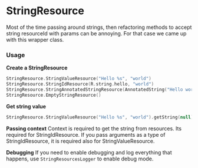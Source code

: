 # StringResource
Most of the time passing around strings, then refactoring methods to accept string resourceId with params can be annoying. For that case we came up with this wrapper class.

### Usage

**Create a StringResource**
```kotlin
StringResource.StringValueResource("Hello %s", "world")
StringResource.StringIdResource(R.string.hello, "world")
StringResource.StringAnnotatedStringResource(AnnotatedString("Hello world))
StringResource.EmptyStringResource()
```

**Get string value**
```kotlin
StringResource.StringValueResource("Hello %s", "world").getString(null)
``` 

**Passing context**
Context is required to get the string from resources. Its required for StringIdResource. If you pass arguments as a type of StringIdResource, it is required also for StringValueResource.

**Debugging**
If you need to enable debugging and log everything that happens, use `StringResourcesLogger` to enable debug mode.